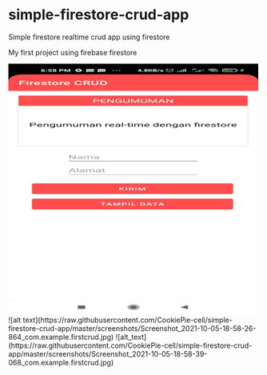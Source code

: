 # simple-firestore-crud-app

Simple firestore realtime crud app using firestore

My first project using firebase firestore

<img src="https://raw.githubusercontent.com/CookiePie-cell/simple-firestore-crud-app/master/screenshots/Screenshot_2021-10-05-18-58-32-601_com.example.firstcrud.jpg" width="500" height="500">
![alt text](https://raw.githubusercontent.com/CookiePie-cell/simple-firestore-crud-app/master/screenshots/Screenshot_2021-10-05-18-58-26-864_com.example.firstcrud.jpg)
![alt_text](https://raw.githubusercontent.com/CookiePie-cell/simple-firestore-crud-app/master/screenshots/Screenshot_2021-10-05-18-58-39-068_com.example.firstcrud.jpg)


